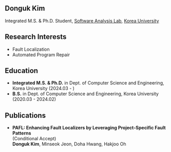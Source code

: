 ## Donguk Kim
Integrated M.S. & Ph.D. Student,
[Software Analysis Lab](https://prl.korea.ac.kr),
[Korea University](https://korea.ac.kr)

## Research Interests
- Fault Localization
- Automated Program Repair

## Education
- **Integrated M.S. & Ph.D.** in Dept. of Computer Science and Engineering, Korea University (2024.03 - )
- **B.S.** in Dept. of Computer Science and Engineering, Korea University (2020.03 - 2024.02)

## Publications
- **PAFL: Enhancing Fault Localizers by Leveraging Project-Specific Fault Patterns**  
  (Conditional Accept)  
  __Donguk Kim__, Minseok Jeon, Doha Hwang, Hakjoo Oh
